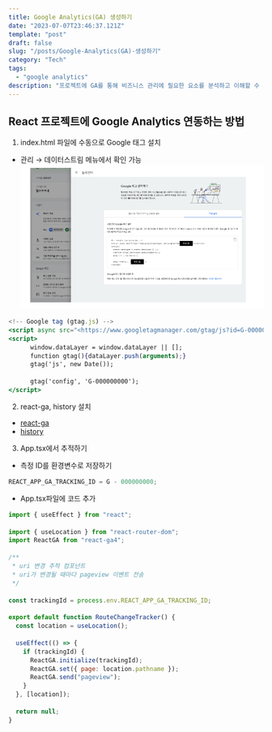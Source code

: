 ```yaml
---
title: Google Analytics(GA) 생성하기
date: "2023-07-07T23:46:37.121Z"
template: "post"
draft: false
slug: "/posts/Google-Analytics(GA)-생성하기"
category: "Tech"
tags:
  - "google analytics"
description: "프로젝트에 GA를 통해 비즈니스 관리에 필요한 요소를 분석하고 이해할 수 있다."
---
```


## React 프로젝트에 Google Analytics 연동하는 방법

1. index.html 파일에 수동으로 Google 태그 설치

- 관리 → 데이터스트림 메뉴에서 확인 가능
  ![image.png](./image.png)

```jsx
<!-- Google tag (gtag.js) -->
<script async src="<https://www.googletagmanager.com/gtag/js?id=G-000000000>"></script>
<script>
      window.dataLayer = window.dataLayer || [];
      function gtag(){dataLayer.push(arguments);}
      gtag('js', new Date());

      gtag('config', 'G-000000000');
</script>
```

2. react-ga, history 설치

- [react-ga](https://www.npmjs.com/package/react-ga)
- [history](https://www.npmjs.com/package/history)

3. App.tsx에서 추적하기

- 측정 ID를 환경변수로 저장하기

```jsx
REACT_APP_GA_TRACKING_ID = G - 000000000;
```

- App.tsx파일에 코드 추가

```jsx
import { useEffect } from "react";

import { useLocation } from "react-router-dom";
import ReactGA from "react-ga4";

/**
 * uri 변경 추적 컴포넌트
 * uri가 변경될 때마다 pageview 이벤트 전송
 */

const trackingId = process.env.REACT_APP_GA_TRACKING_ID;

export default function RouteChangeTracker() {
  const location = useLocation();

  useEffect(() => {
    if (trackingId) {
      ReactGA.initialize(trackingId);
      ReactGA.set({ page: location.pathname });
      ReactGA.send("pageview");
    }
  }, [location]);

  return null;
}
```
